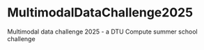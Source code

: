 # MultimodalDataChallenge2025
Multimodal data challenge 2025 - a DTU Compute summer school challenge
